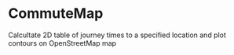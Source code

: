 CommuteMap
==========

Calcultate 2D table of journey times to a specified location and plot contours on OpenStreetMap map
